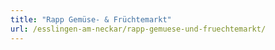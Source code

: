 ```yaml
---
title: "Rapp Gemüse- & Früchtemarkt"
url: /esslingen-am-neckar/rapp-gemuese-und-fruechtemarkt/
---
```

